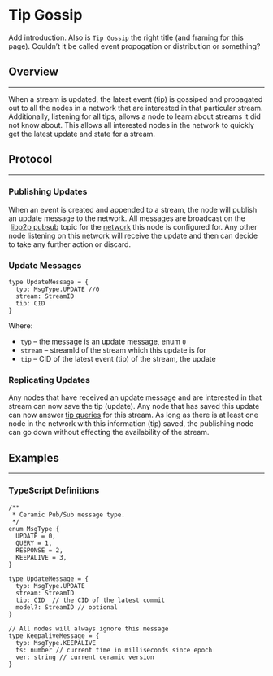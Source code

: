 # Tip Gossip

Add introduction. Also is `Tip Gossip` the right title (and framing for this page). Couldn’t it be called event propogation or distribution or something?

## Overview
---

When a stream is updated, the latest event (tip) is gossiped and propagated out to all the nodes in a network that are interested in that particular stream. Additionally, listening for all tips, allows a node to learn about streams it did not know about. This allows all interested nodes in the network to quickly get the latest update and state for a stream.

## Protocol
---

### Publishing Updates

When an event is created and appended to a stream, the node will publish an update message to the network. All messages are broadcast on the  [libp2p pubsub](https://github.com/libp2p/specs/tree/master/pubsub) topic for the [network](networks.md) this node is configured for. Any other node listening on this network will receive the update and then can decide to take any further action or discard. 

### Update Messages

```tsx
type UpdateMessage = {
  typ: MsgType.UPDATE //0
  stream: StreamID
  tip: CID  
}
```

Where:

- `typ` – the message is an update message, enum `0`
- `stream` – streamId of the stream which this update is for
- `tip` – CID of the latest event (tip) of the stream, the update

### Replicating Updates

Any nodes that have received an update message and are interested in that stream can now save the tip (update). Any node that has saved this update can now answer [tip queries](tip-queries.md) for this stream. As long as there is at least one node in the network with this information (tip) saved, the publishing node can go down without effecting the availability of the stream.

## Examples
---

### TypeScript  Definitions

```tsx
/**
 * Ceramic Pub/Sub message type.
 */
enum MsgType {
  UPDATE = 0,
  QUERY = 1,
  RESPONSE = 2,
  KEEPALIVE = 3,
}

type UpdateMessage = {
  typ: MsgType.UPDATE
  stream: StreamID
  tip: CID  // the CID of the latest commit
  model?: StreamID // optional
}

// All nodes will always ignore this message
type KeepaliveMessage = {
  typ: MsgType.KEEPALIVE
  ts: number // current time in milliseconds since epoch
  ver: string // current ceramic version
}
```
